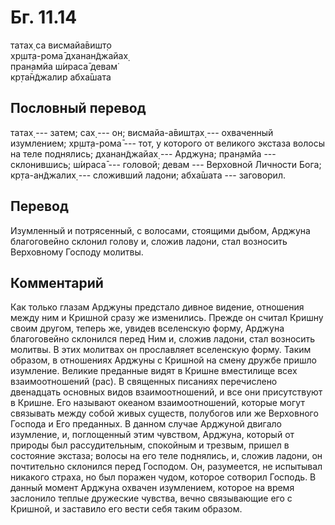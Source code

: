 # Бг. 11.14
татах̣ са висмайа̄вишт̣о<br/>
хр̣шт̣а-рома̄ дханан̃джайах̣<br/>
пран̣амйа ш́ираса̄ девам̇<br/>
кр̣та̄н̃джалир абха̄шата
## Пословный перевод

татах̣ --- затем; сах̣ --- он; висмайа-а̄вишт̣ах̣ --- охваченный изумлением;
хр̣шт̣а-рома̄ --- тот, у которого от великого экстаза волосы на теле
поднялись; дханан̃джайах̣ --- Арджуна; пран̣амйа --- склонившись; ш́ираса̄
--- головой; девам --- Верховной Личности Бога; кр̣та-ан̃джалих̣ ---
сложивший ладони; абха̄шата --- заговорил.

## Перевод

Изумленный и потрясенный, с волосами, стоящими дыбом, Арджуна
благоговейно склонил голову и, сложив ладони, стал возносить Верховному
Господу молитвы.

## Комментарий

Как только глазам Арджуны предстало дивное видение, отношения между ним
и Кришной сразу же изменились. Прежде он считал Кришну своим другом,
теперь же, увидев вселенскую форму, Арджуна благоговейно склонился перед
Ним и, сложив ладони, стал возносить молитвы. В этих молитвах он
прославляет вселенскую форму. Таким образом, в отношениях Арджуны с
Кришной на смену дружбе пришло изумление. Великие преданные видят в
Кришне вместилище всех взаимоотношений (рас). В священных писаниях
перечислено двенадцать основных видов взаимоотношений, и все они
присутствуют в Кришне. Его называют океаном взаимоотношений, которые
могут связывать между собой живых существ, полубогов или же Верховного
Господа и Его преданных. В данном случае Арджуной двигало изумление, и,
поглощенный этим чувством, Арджуна, который от природы был
рассудительным, спокойным и трезвым, пришел в состояние экстаза; волосы
на его теле поднялись, и, сложив ладони, он почтительно склонился перед
Господом. Он, разумеется, не испытывал никакого страха, но был поражен
чудом, которое сотворил Господь. В данный момент Арджуна охвачен
изумлением, которое на время заслонило теплые дружеские чувства, вечно
связывающие его с Кришной, и заставило его вести себя таким образом.
